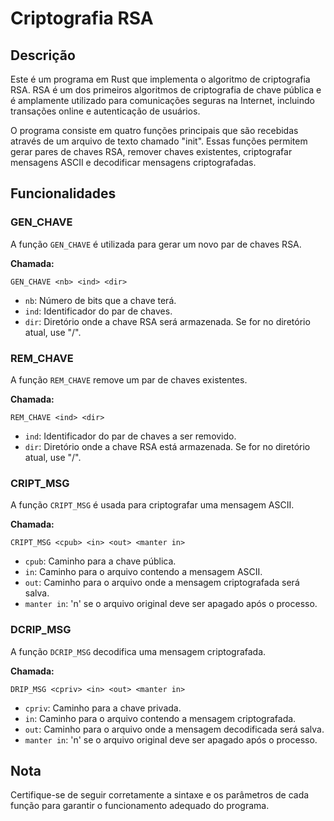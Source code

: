 # Criptografia RSA

## Descrição

Este é um programa em Rust que implementa o algoritmo de criptografia RSA. RSA é um dos primeiros algoritmos de criptografia de chave pública e é amplamente utilizado para comunicações seguras na Internet, incluindo transações online e autenticação de usuários.

O programa consiste em quatro funções principais que são recebidas através de um arquivo de texto chamado "init". Essas funções permitem gerar pares de chaves RSA, remover chaves existentes, criptografar mensagens ASCII e decodificar mensagens criptografadas.

## Funcionalidades

### GEN_CHAVE

A função `GEN_CHAVE` é utilizada para gerar um novo par de chaves RSA.

**Chamada:**
```
GEN_CHAVE <nb> <ind> <dir>
```

- `nb`: Número de bits que a chave terá.
- `ind`: Identificador do par de chaves.
- `dir`: Diretório onde a chave RSA será armazenada. Se for no diretório atual, use "/".

### REM_CHAVE

A função `REM_CHAVE` remove um par de chaves existentes.

**Chamada:**
```
REM_CHAVE <ind> <dir>
```

- `ind`: Identificador do par de chaves a ser removido.
- `dir`: Diretório onde a chave RSA está armazenada. Se for no diretório atual, use "/".

### CRIPT_MSG

A função `CRIPT_MSG` é usada para criptografar uma mensagem ASCII.

**Chamada:**
```
CRIPT_MSG <cpub> <in> <out> <manter in>
```

- `cpub`: Caminho para a chave pública.
- `in`: Caminho para o arquivo contendo a mensagem ASCII.
- `out`: Caminho para o arquivo onde a mensagem criptografada será salva.
- `manter in`: 'n' se o arquivo original deve ser apagado após o processo.

### DCRIP_MSG

A função `DCRIP_MSG` decodifica uma mensagem criptografada.

**Chamada:**
```
DRIP_MSG <cpriv> <in> <out> <manter in>
```

- `cpriv`: Caminho para a chave privada.
- `in`: Caminho para o arquivo contendo a mensagem criptografada.
- `out`: Caminho para o arquivo onde a mensagem decodificada será salva.
- `manter in`: 'n' se o arquivo original deve ser apagado após o processo.

## Nota

Certifique-se de seguir corretamente a sintaxe e os parâmetros de cada função para garantir o funcionamento adequado do programa.
